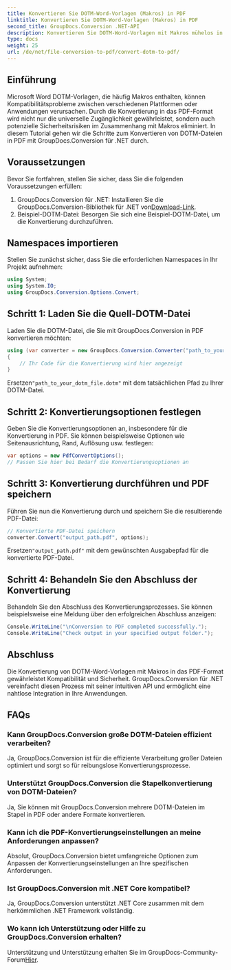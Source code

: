 ```yaml
---
title: Konvertieren Sie DOTM-Word-Vorlagen (Makros) in PDF
linktitle: Konvertieren Sie DOTM-Word-Vorlagen (Makros) in PDF
second_title: GroupDocs.Conversion .NET-API
description: Konvertieren Sie DOTM-Word-Vorlagen mit Makros mühelos in PDF mit GroupDocs.Conversion für .NET. Stellen Sie mit einfachen Schritten Kompatibilität und Sicherheit sicher.
type: docs
weight: 25
url: /de/net/file-conversion-to-pdf/convert-dotm-to-pdf/
---
```

## Einführung
Microsoft Word DOTM-Vorlagen, die häufig Makros enthalten, können Kompatibilitätsprobleme zwischen verschiedenen Plattformen oder Anwendungen verursachen. Durch die Konvertierung in das PDF-Format wird nicht nur die universelle Zugänglichkeit gewährleistet, sondern auch potenzielle Sicherheitsrisiken im Zusammenhang mit Makros eliminiert. In diesem Tutorial gehen wir die Schritte zum Konvertieren von DOTM-Dateien in PDF mit GroupDocs.Conversion für .NET durch.
## Voraussetzungen
Bevor Sie fortfahren, stellen Sie sicher, dass Sie die folgenden Voraussetzungen erfüllen:
1.  GroupDocs.Conversion für .NET: Installieren Sie die GroupDocs.Conversion-Bibliothek für .NET von[Download-Link](https://releases.groupdocs.com/conversion/net/). 
2. Beispiel-DOTM-Datei: Besorgen Sie sich eine Beispiel-DOTM-Datei, um die Konvertierung durchzuführen.

## Namespaces importieren
Stellen Sie zunächst sicher, dass Sie die erforderlichen Namespaces in Ihr Projekt aufnehmen:
```csharp
using System;
using System.IO;
using GroupDocs.Conversion.Options.Convert;
```
## Schritt 1: Laden Sie die Quell-DOTM-Datei
Laden Sie die DOTM-Datei, die Sie mit GroupDocs.Conversion in PDF konvertieren möchten:
```csharp
using (var converter = new GroupDocs.Conversion.Converter("path_to_your_dotm_file.dotm"))
{
    // Ihr Code für die Konvertierung wird hier angezeigt
}
```
 Ersetzen`"path_to_your_dotm_file.dotm"` mit dem tatsächlichen Pfad zu Ihrer DOTM-Datei.
## Schritt 2: Konvertierungsoptionen festlegen
Geben Sie die Konvertierungsoptionen an, insbesondere für die Konvertierung in PDF. Sie können beispielsweise Optionen wie Seitenausrichtung, Rand, Auflösung usw. festlegen:
```csharp
var options = new PdfConvertOptions();
// Passen Sie hier bei Bedarf die Konvertierungsoptionen an
```
## Schritt 3: Konvertierung durchführen und PDF speichern
Führen Sie nun die Konvertierung durch und speichern Sie die resultierende PDF-Datei:
```csharp
// Konvertierte PDF-Datei speichern
converter.Convert("output_path.pdf", options);
```
 Ersetzen`"output_path.pdf"` mit dem gewünschten Ausgabepfad für die konvertierte PDF-Datei.
## Schritt 4: Behandeln Sie den Abschluss der Konvertierung
Behandeln Sie den Abschluss des Konvertierungsprozesses. Sie können beispielsweise eine Meldung über den erfolgreichen Abschluss anzeigen:
```csharp
Console.WriteLine("\nConversion to PDF completed successfully.");
Console.WriteLine("Check output in your specified output folder.");
```

## Abschluss
Die Konvertierung von DOTM-Word-Vorlagen mit Makros in das PDF-Format gewährleistet Kompatibilität und Sicherheit. GroupDocs.Conversion für .NET vereinfacht diesen Prozess mit seiner intuitiven API und ermöglicht eine nahtlose Integration in Ihre Anwendungen.
## FAQs
### Kann GroupDocs.Conversion große DOTM-Dateien effizient verarbeiten?
Ja, GroupDocs.Conversion ist für die effiziente Verarbeitung großer Dateien optimiert und sorgt so für reibungslose Konvertierungsprozesse.
### Unterstützt GroupDocs.Conversion die Stapelkonvertierung von DOTM-Dateien?
Ja, Sie können mit GroupDocs.Conversion mehrere DOTM-Dateien im Stapel in PDF oder andere Formate konvertieren.
### Kann ich die PDF-Konvertierungseinstellungen an meine Anforderungen anpassen?
Absolut, GroupDocs.Conversion bietet umfangreiche Optionen zum Anpassen der Konvertierungseinstellungen an Ihre spezifischen Anforderungen.
### Ist GroupDocs.Conversion mit .NET Core kompatibel?
Ja, GroupDocs.Conversion unterstützt .NET Core zusammen mit dem herkömmlichen .NET Framework vollständig.
### Wo kann ich Unterstützung oder Hilfe zu GroupDocs.Conversion erhalten?
 Unterstützung und Unterstützung erhalten Sie im GroupDocs-Community-Forum[Hier](https://forum.groupdocs.com/c/conversion/11).
